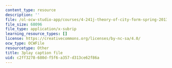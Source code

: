 ```yaml
---
content_type: resource
description: ''
file: /ol-ocw-studio-app/courses/4-241j-theory-of-city-form-spring-2013/c2ff3278680df5f6a357d313ce62f86a_SEu8X7AfllU.srt
file_size: 68096
file_type: application/x-subrip
learning_resource_types: []
license: https://creativecommons.org/licenses/by-nc-sa/4.0/
ocw_type: OCWFile
resourcetype: Other
title: 3play caption file
uid: c2ff3278-680d-f5f6-a357-d313ce62f86a
---
```

